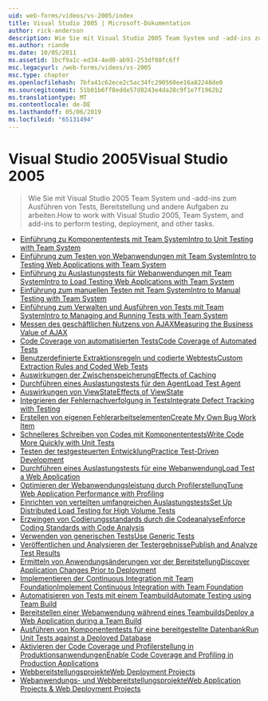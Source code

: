 ```yaml
---
uid: web-forms/videos/vs-2005/index
title: Visual Studio 2005 | Microsoft-Dokumentation
author: rick-anderson
description: Wie Sie mit Visual Studio 2005 Team System und -add-ins zum Ausführen von Tests, Bereitstellung und andere Aufgaben zu arbeiten.
ms.author: riande
ms.date: 10/05/2011
ms.assetid: 1bcf9a1c-ed34-4ed0-ab91-253df08fc6ff
msc.legacyurl: /web-forms/videos/vs-2005
msc.type: chapter
ms.openlocfilehash: 7bfa41c62ece2c5ac34fc290560ee16a82248de0
ms.sourcegitcommit: 51b01b6ff8edde57d8243e4da28c9f1e7f1962b2
ms.translationtype: MT
ms.contentlocale: de-DE
ms.lasthandoff: 05/06/2019
ms.locfileid: "65131494"
---
```

# <a name="visual-studio-2005"></a><span data-ttu-id="eea6c-103">Visual Studio 2005</span><span class="sxs-lookup"><span data-stu-id="eea6c-103">Visual Studio 2005</span></span>

> <span data-ttu-id="eea6c-104">Wie Sie mit Visual Studio 2005 Team System und -add-ins zum Ausführen von Tests, Bereitstellung und andere Aufgaben zu arbeiten.</span><span class="sxs-lookup"><span data-stu-id="eea6c-104">How to work with Visual Studio 2005, Team System, and add-ins to perform testing, deployment, and other tasks.</span></span>

- [<span data-ttu-id="eea6c-105">Einführung zu Komponententests mit Team System</span><span class="sxs-lookup"><span data-stu-id="eea6c-105">Intro to Unit Testing with Team System</span></span>](introduction-to-unit-testing-with-team-system.md)
- [<span data-ttu-id="eea6c-106">Einführung zum Testen von Webanwendungen mit Team System</span><span class="sxs-lookup"><span data-stu-id="eea6c-106">Intro to Testing Web Applications with Team System</span></span>](introduction-to-testing-web-applications-with-team-system.md)
- [<span data-ttu-id="eea6c-107">Einführung zu Auslastungstests für Webanwendungen mit Team System</span><span class="sxs-lookup"><span data-stu-id="eea6c-107">Intro to Load Testing Web Applications with Team System</span></span>](introduction-to-load-testing-web-applications-with-team-system.md)
- [<span data-ttu-id="eea6c-108">Einführung zum manuellen Testen mit Team System</span><span class="sxs-lookup"><span data-stu-id="eea6c-108">Intro to Manual Testing with Team System</span></span>](introduction-to-manual-testing-with-team-system.md)
- [<span data-ttu-id="eea6c-109">Einführung zum Verwalten und Ausführen von Tests mit Team System</span><span class="sxs-lookup"><span data-stu-id="eea6c-109">Intro to Managing and Running Tests with Team System</span></span>](introduction-to-managing-and-running-tests-with-team-system.md)
- [<span data-ttu-id="eea6c-110">Messen des geschäftlichen Nutzens von AJAX</span><span class="sxs-lookup"><span data-stu-id="eea6c-110">Measuring the Business Value of AJAX</span></span>](measuring-the-business-value-of-ajax.md)
- [<span data-ttu-id="eea6c-111">Code Coverage von automatisierten Tests</span><span class="sxs-lookup"><span data-stu-id="eea6c-111">Code Coverage of Automated Tests</span></span>](code-coverage-of-automated-tests.md)
- [<span data-ttu-id="eea6c-112">Benutzerdefinierte Extraktionsregeln und codierte Webtests</span><span class="sxs-lookup"><span data-stu-id="eea6c-112">Custom Extraction Rules and Coded Web Tests</span></span>](custom-extraction-rules-and-coded-web-tests.md)
- [<span data-ttu-id="eea6c-113">Auswirkungen der Zwischenspeicherung</span><span class="sxs-lookup"><span data-stu-id="eea6c-113">Effects of Caching</span></span>](the-effects-of-caching.md)
- [<span data-ttu-id="eea6c-114">Durchführen eines Auslastungstests für den Agent</span><span class="sxs-lookup"><span data-stu-id="eea6c-114">Load Test Agent</span></span>](using-the-load-test-agent.md)
- [<span data-ttu-id="eea6c-115">Auswirkungen von ViewState</span><span class="sxs-lookup"><span data-stu-id="eea6c-115">Effects of ViewState</span></span>](the-effects-of-viewstate.md)
- [<span data-ttu-id="eea6c-116">Integrieren der Fehlernachverfolgung in Tests</span><span class="sxs-lookup"><span data-stu-id="eea6c-116">Integrate Defect Tracking with Testing</span></span>](how-do-i-integrate-defect-tracking-with-testing.md)
- [<span data-ttu-id="eea6c-117">Erstellen von eigenen Fehlerarbeitselementen</span><span class="sxs-lookup"><span data-stu-id="eea6c-117">Create My Own Bug Work Item</span></span>](how-do-i-create-my-own-bug-work-item.md)
- [<span data-ttu-id="eea6c-118">Schnelleres Schreiben von Codes mit Komponententests</span><span class="sxs-lookup"><span data-stu-id="eea6c-118">Write Code More Quickly with Unit Tests</span></span>](how-do-i-write-code-more-quickly-with-unit-tests.md)
- [<span data-ttu-id="eea6c-119">Testen der testgesteuerten Entwicklung</span><span class="sxs-lookup"><span data-stu-id="eea6c-119">Practice Test-Driven Development</span></span>](how-do-i-practice-test-driven-development.md)
- [<span data-ttu-id="eea6c-120">Durchführen eines Auslastungstests für eine Webanwendung</span><span class="sxs-lookup"><span data-stu-id="eea6c-120">Load Test a Web Application</span></span>](how-do-i-load-test-a-web-application.md)
- [<span data-ttu-id="eea6c-121">Optimieren der Webanwendungsleistung durch Profilerstellung</span><span class="sxs-lookup"><span data-stu-id="eea6c-121">Tune Web Application Performance with Profiling</span></span>](how-do-i-tune-web-application-performance-with-profiling.md)
- [<span data-ttu-id="eea6c-122">Einrichten von verteilten umfangreichen Auslastungstests</span><span class="sxs-lookup"><span data-stu-id="eea6c-122">Set Up Distributed Load Testing for High Volume Tests</span></span>](how-do-i-set-up-distributed-load-testing-for-high-volume-tests.md)
- [<span data-ttu-id="eea6c-123">Erzwingen von Codierungsstandards durch die Codeanalyse</span><span class="sxs-lookup"><span data-stu-id="eea6c-123">Enforce Coding Standards with Code Analysis</span></span>](how-do-i-enforce-coding-standards-with-code-analysis.md)
- [<span data-ttu-id="eea6c-124">Verwenden von generischen Tests</span><span class="sxs-lookup"><span data-stu-id="eea6c-124">Use Generic Tests</span></span>](how-do-i-use-generic-tests.md)
- [<span data-ttu-id="eea6c-125">Veröffentlichen und Analysieren der Testergebnisse</span><span class="sxs-lookup"><span data-stu-id="eea6c-125">Publish and Analyze Test Results</span></span>](how-do-i-publish-and-analyze-test-results.md)
- [<span data-ttu-id="eea6c-126">Ermitteln von Anwendungsänderungen vor der Bereitstellung</span><span class="sxs-lookup"><span data-stu-id="eea6c-126">Discover Application Changes Prior to Deployment</span></span>](how-do-i-discover-application-changes-prior-to-deployment.md)
- [<span data-ttu-id="eea6c-127">Implementieren der Continuous Integration mit Team Foundation</span><span class="sxs-lookup"><span data-stu-id="eea6c-127">Implement Continuous Integration with Team Foundation</span></span>](how-do-i-implement-continuous-integration-with-team-foundation.md)
- [<span data-ttu-id="eea6c-128">Automatisieren von Tests mit einem Teambuild</span><span class="sxs-lookup"><span data-stu-id="eea6c-128">Automate Testing using Team Build</span></span>](how-do-i-automate-testing-using-team-build.md)
- [<span data-ttu-id="eea6c-129">Bereitstellen einer Webanwendung während eines Teambuilds</span><span class="sxs-lookup"><span data-stu-id="eea6c-129">Deploy a Web Application during a Team Build</span></span>](how-do-i-deploy-a-web-application-during-a-team-build.md)
- [<span data-ttu-id="eea6c-130">Ausführen von Komponententests für eine bereitgestellte Datenbank</span><span class="sxs-lookup"><span data-stu-id="eea6c-130">Run Unit Tests against a Deployed Database</span></span>](how-do-i-run-unit-tests-against-a-deployed-database.md)
- [<span data-ttu-id="eea6c-131">Aktivieren der Code Coverage und Profilerstellung in Produktionsanwendungen</span><span class="sxs-lookup"><span data-stu-id="eea6c-131">Enable Code Coverage and Profiling in Production Applications</span></span>](how-do-i-enable-code-coverage-and-profiling-in-production-applications.md)
- [<span data-ttu-id="eea6c-132">Webbereitstellungsprojekte</span><span class="sxs-lookup"><span data-stu-id="eea6c-132">Web Deployment Projects</span></span>](web-deployment-projects.md)
- [<span data-ttu-id="eea6c-133">Webanwendungs- und Webbereitstellungsprojekte</span><span class="sxs-lookup"><span data-stu-id="eea6c-133">Web Application Projects & Web Deployment Projects</span></span>](web-application-projects-web-deployment-projects.md)
